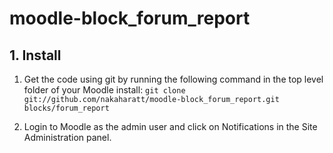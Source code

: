 # moodle-block_forum_report

## 1. Install

1) Get the code using git by running the following command in the top level folder of your Moodle install:
`git clone git://github.com/nakaharatt/moodle-block_forum_report.git blocks/forum_report`

2) Login to Moodle as the admin user and click on Notifications in the Site Administration panel.
